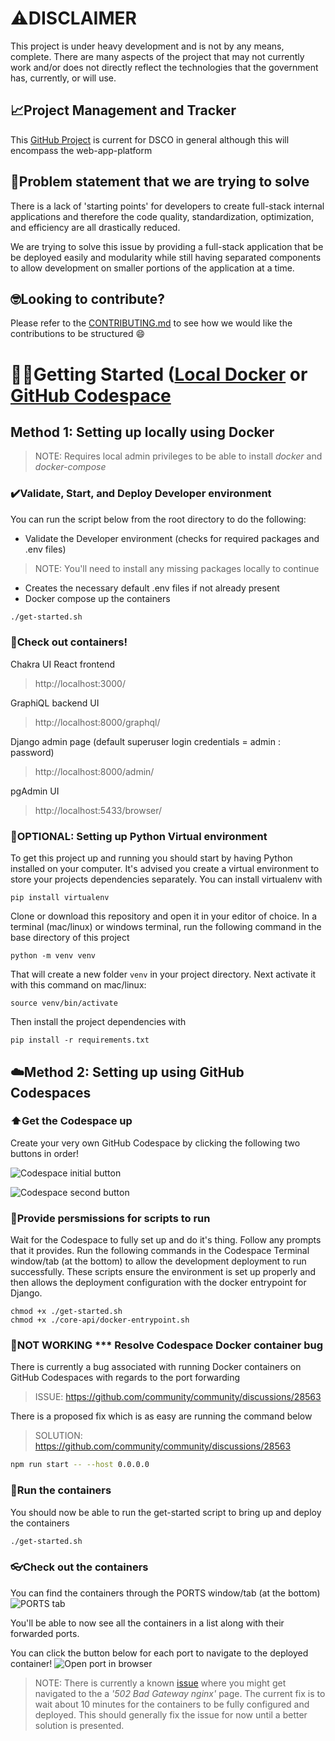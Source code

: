 # ⚠️DISCLAIMER

This project is under heavy development and is not by any means, complete. There are many aspects of the project that may not currently work and/or does not directly reflect the technologies that the government has, currently, or will use.

## 📈Project Management and Tracker
This [GitHub Project](https://github.com/orgs/PHACDataHub/projects/10/views/2) is current for DSCO in general although this will encompass the web-app-platform

## 🤔Problem statement that we are trying to solve

There is a lack of 'starting points' for developers to create full-stack internal applications and therefore the code quality, standardization, optimization, and efficiency are all drastically reduced.

We are trying to solve this issue by providing a full-stack application that be be deployed easily and modularity while still having separated components to allow development on smaller portions of the application at a time.

## 🤓Looking to contribute?
Please refer to the [CONTRIBUTING.md](https://github.com/PHACDataHub/web-app-platform/blob/main/CONTRIBUTING.md) to see how we would like the contributions to be structured 😄

# 👨‍💻Getting Started ([Local Docker](https://github.com/PHACDataHub/web-app-platform#method-1-setting-up-locally-using-docker) or [GitHub Codespace](https://github.com/PHACDataHub/web-app-platform#method-2-setting-up-using-github-codespaces)
## Method 1: Setting up locally using Docker
> NOTE: Requires local admin privileges to be able to install _docker_ and _docker-compose_

### ✔️Validate, Start, and Deploy Developer environment
You can run the script below from the root directory to do the following:
- Validate the Developer environment (checks for required packages and .env files)
> NOTE: You'll need to install any missing packages locally to continue
- Creates the necessary default .env files if not already present
- Docker compose up the containers

```bash
./get-started.sh
```

### 🥳Check out containers!

Chakra UI React frontend
> http://localhost:3000/

GraphiQL backend UI
> http://localhost:8000/graphql/

Django admin page (default superuser login credentials = admin : password)
> http://localhost:8000/admin/

pgAdmin UI
> http://localhost:5433/browser/

### 🤷OPTIONAL: Setting up Python Virtual environment

To get this project up and running you should start by having Python installed on your computer. It's advised you create a virtual environment to store your projects dependencies separately. You can install virtualenv with <br />

```
pip install virtualenv
```

Clone or download this repository and open it in your editor of choice. In a terminal (mac/linux) or windows terminal, run the following command in the base directory of this project

```
python -m venv venv
```

That will create a new folder `venv` in your project directory. Next activate it with this command on mac/linux:

```
source venv/bin/activate
```

Then install the project dependencies with

```
pip install -r requirements.txt
```

## ☁️Method 2: Setting up using GitHub Codespaces

### ⬆️Get the Codespace up
Create your very own GitHub Codespace by clicking the following two buttons in order!

![Codespace initial button](https://github.com/PHACDataHub/web-app-platform/blob/main/images/README/Codespace-1.PNG)

![Codespace second button](https://github.com/PHACDataHub/web-app-platform/blob/main/images/README/Codespace-2.PNG)

### 📂Provide persmissions for scripts to run
Wait for the Codespace to fully set up and do it's thing. 
Follow any prompts that it provides.
Run the following commands in the Codespace Terminal window/tab (at the bottom) to allow the development deployment to run successfully.
These scripts ensure the environment is set up properly and then allows the deployment configuration with the docker entrypoint for Django.

```
chmod +x ./get-started.sh
chmod +x ./core-api/docker-entrypoint.sh
```

### 🚫NOT WORKING *** Resolve Codespace Docker container bug
There is currently a bug associated with running Docker containers on GitHub Codespaces with regards to the port forwarding
> ISSUE: https://github.com/community/community/discussions/28563

There is a proposed fix which is as easy are running the command below

> SOLUTION: https://github.com/community/community/discussions/28563

```bash
npm run start -- --host 0.0.0.0
```

### 🏃Run the containers
You should now be able to run the get-started script to bring up and deploy the containers
```bash
./get-started.sh
```

### 👓Check out the containers
You can find the containers through the PORTS window/tab (at the bottom)
![PORTS tab](https://github.com/PHACDataHub/web-app-platform/blob/main/images/README/Codespace-3.PNG)

You'll be able to now see all the containers in a list along with their forwarded ports.

You can click the button below for each port to navigate to the deployed container!
![Open port in browser](https://github.com/PHACDataHub/web-app-platform/blob/main/images/README/Codespace-4.PNG)
> NOTE: There is currently a known [issue](https://github.com/community/community/discussions/28563) where you might get navigated to the a _'502 Bad Gateway nginx'_ page. The current fix is to wait about 10 minutes for the containers to be fully configured and deployed. This should generally fix the issue for now until a better solution is presented.
